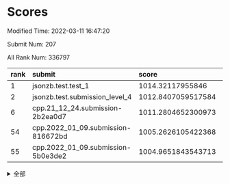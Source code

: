 # Scores

Modified Time: 2022-03-11 16:47:20

Submit Num: 207

All Rank Num: 336797

| rank |               submit               |       score        |       sigma        | pk_num |
| :--- | :--------------------------------- | :----------------- | :----------------- | :----- |
| 1    | jsonzb.test.test_1                 | 1014.32117955846   | 0.8611269238329533 | 6510   |
| 2    | jsonzb.test.submission_level_4     | 1012.8407059517584 | 0.8024614514576257 | 6510   |
| 6    | cpp.21_12_24.submission-2b2ea0d7   | 1011.2804652300973 | 0.7741116502418245 | 6506   |
| 54   | cpp.2022_01_09.submission-816672bd | 1005.2626105422368 | 0.7358817673545749 | 6501   |
| 55   | cpp.2022_01_09.submission-5b0e3de2 | 1004.9651843543713 | 0.7060846634414653 | 6507   |


<details>
<summary>全部</summary>

| rank |                 submit                 |       score        |       sigma        | pk_num |
| :--- | :------------------------------------- | :----------------- | :----------------- | :----- |
| 1    | jsonzb.test.test_1                     | 1014.32117955846   | 0.8611269238329533 | 6510   |
| 2    | jsonzb.test.submission_level_4         | 1012.8407059517584 | 0.8024614514576257 | 6510   |
| 3    | gobigger.level_3.submission_level_3_30 | 1011.655344781831  | 0.7709017407494473 | 6509   |
| 4    | gobigger.level_3.submission_level_3_14 | 1011.5617032900731 | 0.788124530260736  | 6503   |
| 5    | gobigger.level_3.submission_level_3_17 | 1011.5402531228702 | 0.8040034793058071 | 6509   |
| 6    | cpp.21_12_24.submission-2b2ea0d7       | 1011.2804652300973 | 0.7741116502418245 | 6506   |
| 7    | gobigger.level_3.submission_level_3_29 | 1011.1128142792995 | 0.766361357292606  | 6509   |
| 8    | gobigger.level_3.submission_level_3_7  | 1011.0746687030485 | 0.7729525721826366 | 6505   |
| 9    | gobigger.level_3.submission_level_3_31 | 1010.9839876502851 | 0.7623036424099071 | 6508   |
| 10   | gobigger.level_3.submission_level_3_2  | 1010.8394296473741 | 0.7675006176160706 | 6509   |
| 11   | gobigger.level_3.submission_level_3_48 | 1010.7821418148991 | 0.7666929430698545 | 6509   |
| 12   | gobigger.level_3.submission_level_3_20 | 1010.7437414442543 | 0.7711698637966227 | 6513   |
| 13   | gobigger.level_3.submission_level_3_16 | 1010.644923066343  | 0.7755911502450349 | 6503   |
| 14   | gobigger.level_3.submission_level_3_11 | 1010.6196393967532 | 0.7892549624607954 | 6506   |
| 15   | gobigger.level_3.submission_level_3_13 | 1010.6118667985326 | 0.7849743343626253 | 6507   |
| 16   | gobigger.level_3.submission_level_3_19 | 1010.5779805997461 | 0.7727803469916019 | 6506   |
| 17   | gobigger.level_3.submission_level_3_33 | 1010.515018048748  | 0.7457677643999588 | 6508   |
| 18   | gobigger.level_3.submission_level_3_9  | 1010.4742876491368 | 0.7760571502108855 | 6502   |
| 19   | gobigger.level_3.submission_level_3_45 | 1010.4224866873022 | 0.7835848137316723 | 6507   |
| 20   | gobigger.level_3.submission_level_3_41 | 1010.35862326384   | 0.7686974108248075 | 6515   |
| 21   | gobigger.level_3.submission_level_3_3  | 1010.3554457509986 | 0.7524270174512023 | 6508   |
| 22   | gobigger.level_3.submission_level_3_47 | 1010.3211636696849 | 0.7467736762912421 | 6507   |
| 23   | gobigger.level_3.submission_level_3_43 | 1010.3033303124386 | 0.732130651683006  | 6511   |
| 24   | gobigger.level_3.submission_level_3_25 | 1010.2757842525709 | 0.7589585977127906 | 6505   |
| 25   | gobigger.level_3.submission_level_3_22 | 1010.2354322437042 | 0.803081471693785  | 6507   |
| 26   | gobigger.level_3.submission_level_3_42 | 1010.2324330398859 | 0.7602750425576986 | 6505   |
| 27   | gobigger.level_3.submission_level_3_8  | 1010.1531846777741 | 0.7498865616018513 | 6513   |
| 28   | gobigger.level_3.submission_level_3_38 | 1010.1500433630162 | 0.7579098940070731 | 6510   |
| 29   | gobigger.level_3.submission_level_3_18 | 1010.1295153925818 | 0.7549711098889831 | 6506   |
| 30   | gobigger.level_3.submission_level_3_26 | 1010.1098699427528 | 0.7556771131503275 | 6506   |
| 31   | gobigger.level_3.submission_level_3_44 | 1010.101530866494  | 0.7543558585750422 | 6511   |
| 32   | gobigger.level_3.submission_level_3_0  | 1010.0868349185687 | 0.7479564679736759 | 6511   |
| 33   | gobigger.level_3.submission_level_3_15 | 1009.9494845576728 | 0.7573742115721521 | 6509   |
| 34   | gobigger.level_3.submission_level_3_5  | 1009.943606173054  | 0.7359042756177246 | 6511   |
| 35   | gobigger.level_3.submission_level_3_10 | 1009.8136761271192 | 0.744902942416194  | 6502   |
| 36   | gobigger.level_3.submission_level_3_46 | 1009.7841838011151 | 0.7403114932455815 | 6508   |
| 37   | gobigger.level_3.submission_level_3_23 | 1009.7713234783854 | 0.7539843239017666 | 6508   |
| 38   | gobigger.level_3.submission_level_3_24 | 1009.7542791431706 | 0.7437398756205215 | 6508   |
| 39   | gobigger.level_3.submission_level_3_40 | 1009.7526095543179 | 0.7625334845068165 | 6509   |
| 40   | gobigger.level_3.submission_level_3_36 | 1009.7202865078052 | 0.7585753463260779 | 6509   |
| 41   | gobigger.level_3.submission_level_3_12 | 1009.6012232385892 | 0.7470626537449601 | 6504   |
| 42   | gobigger.level_3.submission_level_3_39 | 1009.4903535601866 | 0.7425039489293216 | 6510   |
| 43   | gobigger.level_3.submission_level_3_49 | 1009.483894951224  | 0.7514230097387873 | 6507   |
| 44   | gobigger.level_3.submission_level_3_37 | 1009.4555595760693 | 0.7497566151397084 | 6509   |
| 45   | gobigger.level_3.submission_level_3_28 | 1009.4012514046093 | 0.7464943920263076 | 6507   |
| 46   | gobigger.level_3.submission_level_3_34 | 1009.3439485857156 | 0.7586791664989644 | 6508   |
| 47   | gobigger.level_3.submission_level_3_6  | 1009.3226728347754 | 0.7500900597805047 | 6503   |
| 48   | gobigger.level_3.submission_level_3_1  | 1009.3023479459473 | 0.7623213885854397 | 6509   |
| 49   | gobigger.level_3.submission_level_3_27 | 1009.0738627332373 | 0.7391071804690323 | 6510   |
| 50   | gobigger.level_3.submission_level_3_35 | 1009.0731757046518 | 0.7451587711182137 | 6509   |
| 51   | gobigger.level_3.submission_level_3_32 | 1008.6366470861152 | 0.7670121622229662 | 6514   |
| 52   | gobigger.level_3.submission_level_3_4  | 1008.6295682898798 | 0.7541619141849557 | 6512   |
| 53   | gobigger.level_3.submission_level_3_21 | 1008.4893178144786 | 0.7455408433226872 | 6504   |
| 54   | cpp.2022_01_09.submission-816672bd     | 1005.2626105422368 | 0.7358817673545749 | 6501   |
| 55   | cpp.2022_01_09.submission-5b0e3de2     | 1004.9651843543713 | 0.7060846634414653 | 6507   |
| 56   | gobigger.level_1.submission_level_1_48 | 1004.6460784931052 | 0.7293701159736917 | 6507   |
| 57   | gobigger.level_1.submission_level_1_0  | 1004.579845218711  | 0.7151639863470053 | 6514   |
| 58   | gobigger.level_1.submission_level_1_45 | 1004.3376216843452 | 0.7177399499110179 | 6508   |
| 59   | gobigger.level_1.submission_level_1_19 | 1004.3360017002209 | 0.7140379897505136 | 6512   |
| 60   | gobigger.level_1.submission_level_1_16 | 1004.1691930150124 | 0.7230677686134174 | 6509   |
| 61   | gobigger.level_1.submission_level_1_9  | 1004.1245897403529 | 0.722980664351643  | 6509   |
| 62   | gobigger.level_1.submission_level_1_17 | 1004.0997119748478 | 0.7213635930609015 | 6508   |
| 63   | gobigger.level_1.submission_level_1_18 | 1004.0724038442579 | 0.7214467240077673 | 6511   |
| 64   | gobigger.level_1.submission_level_1_35 | 1004.039788492663  | 0.70653133095278   | 6513   |
| 65   | gobigger.level_1.submission_level_1_14 | 1004.0228235451817 | 0.7292600837331569 | 6511   |
| 66   | gobigger.level_1.submission_level_1_27 | 1004.0059758636278 | 0.7209786413960803 | 6506   |
| 67   | gobigger.level_1.submission_level_1_15 | 1003.9845290830029 | 0.7134581098349686 | 6508   |
| 68   | gobigger.level_1.submission_level_1_31 | 1003.9789249125259 | 0.7060542179808834 | 6509   |
| 69   | gobigger.level_1.submission_level_1_1  | 1003.8965691975536 | 0.7190551428649339 | 6510   |
| 70   | gobigger.level_1.submission_level_1_3  | 1003.8822561621631 | 0.720293812941089  | 6510   |
| 71   | gobigger.level_1.submission_level_1_29 | 1003.7920408016905 | 0.7223184863891284 | 6505   |
| 72   | gobigger.level_1.submission_level_1_44 | 1003.7818466123769 | 0.7291891330890514 | 6505   |
| 73   | gobigger.level_1.submission_level_1_30 | 1003.7215358854361 | 0.718105604133993  | 6505   |
| 74   | gobigger.level_1.submission_level_1_2  | 1003.7191479364443 | 0.7117715368633869 | 6501   |
| 75   | gobigger.level_1.submission_level_1_33 | 1003.6796303493018 | 0.7199993837628634 | 6506   |
| 76   | gobigger.level_1.submission_level_1_7  | 1003.6451723884496 | 0.7081125332744254 | 6510   |
| 77   | gobigger.level_1.submission_level_1_36 | 1003.581588912863  | 0.7123444179970824 | 6506   |
| 78   | gobigger.level_1.submission_level_1_26 | 1003.5796090908769 | 0.7051514241303711 | 6509   |
| 79   | gobigger.level_1.submission_level_1_24 | 1003.476416044409  | 0.718916704806146  | 6507   |
| 80   | gobigger.level_1.submission_level_1_13 | 1003.4734305659492 | 0.7301644635680651 | 6505   |
| 81   | gobigger.level_1.submission_level_1_21 | 1003.4669378769122 | 0.7304738484393064 | 6504   |
| 82   | gobigger.level_1.submission_level_1_43 | 1003.4259430880999 | 0.7173792785827035 | 6509   |
| 83   | gobigger.level_1.submission_level_1_32 | 1003.3818393101725 | 0.712448046484065  | 6512   |
| 84   | gobigger.level_1.submission_level_1_49 | 1003.3671204530422 | 0.7074866431644727 | 6508   |
| 85   | gobigger.level_1.submission_level_1_6  | 1003.2654264561153 | 0.7195824029574758 | 6502   |
| 86   | gobigger.level_1.submission_level_1_46 | 1003.2610678175154 | 0.7126210923819647 | 6508   |
| 87   | gobigger.level_1.submission_level_1_5  | 1003.2051242082235 | 0.7159459529648852 | 6506   |
| 88   | gobigger.level_1.submission_level_1_4  | 1003.1808541844124 | 0.7139170219542534 | 6512   |
| 89   | gobigger.level_1.submission_level_1_47 | 1003.0980535928229 | 0.7136784553912598 | 6509   |
| 90   | gobigger.level_1.submission_level_1_34 | 1003.0875638874628 | 0.7124510534578145 | 6507   |
| 91   | gobigger.level_1.submission_level_1_28 | 1002.9700425851559 | 0.7264660739696891 | 6510   |
| 92   | gobigger.level_1.submission_level_1_38 | 1002.9690566630409 | 0.7185238325782394 | 6510   |
| 93   | gobigger.level_1.submission_level_1_11 | 1002.9506143076519 | 0.7113333121809576 | 6512   |
| 94   | gobigger.level_1.submission_level_1_10 | 1002.7203411502318 | 0.7107517277829359 | 6506   |
| 95   | gobigger.level_1.submission_level_1_25 | 1002.6682372886562 | 0.7201094204252898 | 6507   |
| 96   | gobigger.level_1.submission_level_1_42 | 1002.5890502099845 | 0.7284344117464251 | 6508   |
| 97   | gobigger.level_1.submission_level_1_37 | 1002.5066408287772 | 0.7057849588718271 | 6510   |
| 98   | gobigger.level_1.submission_level_1_39 | 1002.4950278527848 | 0.7119367376631995 | 6512   |
| 99   | gobigger.level_1.submission_level_1_20 | 1002.3534499007286 | 0.7168700748596599 | 6510   |
| 100  | gobigger.level_1.submission_level_1_40 | 1002.3528083678265 | 0.7171641190081685 | 6508   |
| 101  | gobigger.level_1.submission_level_1_41 | 1002.1757313538709 | 0.7100872483877936 | 6508   |
| 102  | gobigger.level_1.submission_level_1_22 | 1002.0070592334621 | 0.7190408074219446 | 6507   |
| 103  | gobigger.level_1.submission_level_1_8  | 1001.6354648679594 | 0.7044197663318301 | 6510   |
| 104  | gobigger.level_1.submission_level_1_23 | 1001.4108777400379 | 0.7066287876246135 | 6507   |
| 105  | gobigger.level_1.submission_level_1_12 | 1001.4066418678428 | 0.7123352174813105 | 6511   |
| 106  | gobigger.random.submission_random_22   | 997.2979459082105  | 0.6952255711029152 | 6507   |
| 107  | gobigger.random.submission_random_4    | 997.0867732616761  | 0.7108139963829284 | 6509   |
| 108  | gobigger.random.submission_random_29   | 997.071019393278   | 0.7067542654315321 | 6509   |
| 109  | gobigger.random.submission_random_33   | 996.9221527340598  | 0.7142602768824583 | 6513   |
| 110  | gobigger.random.submission_random_45   | 996.6547835427301  | 0.7001334023082304 | 6503   |
| 111  | gobigger.random.submission_random_26   | 996.6387645993323  | 0.7070611100278071 | 6506   |
| 112  | gobigger.random.submission_random_6    | 996.6042388401893  | 0.7154119743106797 | 6513   |
| 113  | gobigger.random.submission_random_36   | 996.5447883264633  | 0.7059096276421984 | 6506   |
| 114  | gobigger.random.submission_random_47   | 996.5190683570102  | 0.7130488586140324 | 6513   |
| 115  | gobigger.random.submission_random_34   | 996.5062008885416  | 0.7130385298493793 | 6511   |
| 116  | gobigger.random.submission_random_23   | 996.4576514749818  | 0.6978417185594202 | 6509   |
| 117  | gobigger.random.submission_random_19   | 996.4532329557546  | 0.7103168101738215 | 6514   |
| 118  | gobigger.random.submission_random_9    | 996.4153831965392  | 0.7066246444309823 | 6506   |
| 119  | gobigger.random.submission_random_43   | 996.4043012552952  | 0.709256104673554  | 6509   |
| 120  | gobigger.random.submission_random_46   | 996.3794461013562  | 0.7093092321401351 | 6504   |
| 121  | gobigger.random.submission_random_0    | 996.3679001869858  | 0.7041727494652736 | 6509   |
| 122  | gobigger.random.submission_random_14   | 996.3512328569872  | 0.715761224626786  | 6511   |
| 123  | gobigger.random.submission_random_17   | 996.3283792260696  | 0.7244414224598646 | 6502   |
| 124  | gobigger.random.submission_random_41   | 996.2632620258905  | 0.7201643152889211 | 6513   |
| 125  | gobigger.random.submission_random_25   | 996.2592776623101  | 0.7240336055936949 | 6508   |
| 126  | gobigger.random.submission_random_39   | 996.2434766886037  | 0.7143140589869115 | 6511   |
| 127  | gobigger.random.submission_random_38   | 996.1210287334784  | 0.7096315978178506 | 6507   |
| 128  | gobigger.random.submission_random_20   | 996.0912305423299  | 0.7247516532039069 | 6506   |
| 129  | gobigger.random.submission_random_12   | 996.06277515591    | 0.7032895242222247 | 6502   |
| 130  | gobigger.random.submission_random_35   | 996.0610621224581  | 0.7175234326160426 | 6506   |
| 131  | gobigger.random.submission_random_8    | 996.0491178898601  | 0.7102760253488286 | 6507   |
| 132  | gobigger.random.submission_random_27   | 995.9997678510304  | 0.7115915858960647 | 6505   |
| 133  | gobigger.random.submission_random_44   | 995.9747632054265  | 0.7087717429062914 | 6508   |
| 134  | gobigger.random.submission_random_5    | 995.9358182984661  | 0.7175689358511023 | 6509   |
| 135  | gobigger.random.submission_random_3    | 995.9331290025152  | 0.7143065323492096 | 6508   |
| 136  | gobigger.random.submission_random_21   | 995.9209598428158  | 0.7124848028942805 | 6509   |
| 137  | gobigger.random.submission_random_49   | 995.8861330103547  | 0.7101387402975445 | 6505   |
| 138  | gobigger.random.submission_random_10   | 995.8633971301917  | 0.7170731266594541 | 6507   |
| 139  | gobigger.random.submission_random_42   | 995.8510551112615  | 0.7203142587510962 | 6507   |
| 140  | gobigger.random.submission_random_28   | 995.833981898406   | 0.7121335040164828 | 6510   |
| 141  | gobigger.random.submission_random_40   | 995.7897415681332  | 0.7165010280165287 | 6505   |
| 142  | gobigger.random.submission_random_30   | 995.7792873382368  | 0.7078749826648245 | 6511   |
| 143  | gobigger.random.submission_random_48   | 995.756272366502   | 0.7323886621344271 | 6507   |
| 144  | gobigger.random.submission_random_11   | 995.7316246853526  | 0.7067659535488535 | 6504   |
| 145  | gobigger.random.submission_random_2    | 995.7073456973073  | 0.7026537653004141 | 6508   |
| 146  | gobigger.random.submission_random_31   | 995.6538652254621  | 0.7008031841327179 | 6513   |
| 147  | gobigger.random.submission_random_13   | 995.5087154394254  | 0.722080790426586  | 6503   |
| 148  | gobigger.random.submission_random_1    | 995.4293453106573  | 0.7111502592780158 | 6516   |
| 149  | gobigger.random.submission_random_18   | 995.401983059324   | 0.7326932098071722 | 6503   |
| 150  | gobigger.random.submission_random_15   | 995.3960081489776  | 0.7204422246554566 | 6508   |
| 151  | gobigger.random.submission_random_16   | 995.3555616722418  | 0.7110733031299115 | 6503   |
| 152  | gobigger.random.submission_random_24   | 995.3466542988384  | 0.7101391632760251 | 6507   |
| 153  | gobigger.random.submission_random_37   | 995.2627327827132  | 0.7117576823686809 | 6505   |
| 154  | gobigger.random.submission_random_32   | 995.0738363722694  | 0.720847952616715  | 6510   |
| 155  | gobigger.random.submission_random_7    | 994.8686455684755  | 0.72008684290803   | 6505   |
| 156  | gobigger.level_2.submission_level_2_4  | 993.639398328523   | 0.735017076499671  | 6511   |
| 157  | gobigger.level_2.submission_level_2_18 | 993.3723645381001  | 0.7439087151315994 | 6503   |
| 158  | gobigger.level_2.submission_level_2_17 | 993.3412542846928  | 0.7546160231222492 | 6512   |
| 159  | gobigger.level_2.submission_level_2_25 | 993.3170481286396  | 0.7275692967615338 | 6511   |
| 160  | gobigger.level_2.submission_level_2_47 | 993.262675805665   | 0.7366930099572013 | 6504   |
| 161  | gobigger.level_2.submission_level_2_48 | 993.1249572405214  | 0.7415334112724075 | 6501   |
| 162  | gobigger.level_2.submission_level_2_49 | 993.0960828748815  | 0.7426422783577239 | 6514   |
| 163  | gobigger.level_2.submission_level_2_40 | 993.0847260440199  | 0.7592189706274222 | 6511   |
| 164  | gobigger.level_2.submission_level_2_30 | 993.0436885135814  | 0.7407556125214334 | 6510   |
| 165  | gobigger.level_2.submission_level_2_43 | 993.0107761433987  | 0.7362985581381082 | 6504   |
| 166  | gobigger.level_2.submission_level_2_27 | 992.9098190568153  | 0.7308747927874829 | 6509   |
| 167  | gobigger.level_2.submission_level_2_38 | 992.8765576067246  | 0.7292064274709724 | 6510   |
| 168  | gobigger.level_2.submission_level_2_33 | 992.8131857760914  | 0.743351615002141  | 6504   |
| 169  | gobigger.level_2.submission_level_2_10 | 992.5053501145484  | 0.744789571638607  | 6509   |
| 170  | gobigger.level_2.submission_level_2_7  | 992.4858737642693  | 0.7489114903912485 | 6510   |
| 171  | gobigger.level_2.submission_level_2_12 | 992.4544930740612  | 0.7341332286274236 | 6508   |
| 172  | gobigger.level_2.submission_level_2_21 | 992.3874091373676  | 0.7378630597871013 | 6510   |
| 173  | gobigger.level_2.submission_level_2_29 | 992.3079065154204  | 0.7551583904059643 | 6511   |
| 174  | gobigger.level_2.submission_level_2_41 | 992.2920504490331  | 0.7355497041626007 | 6511   |
| 175  | gobigger.level_2.submission_level_2_34 | 992.0912651026082  | 0.7345158152131737 | 6509   |
| 176  | gobigger.level_2.submission_level_2_24 | 992.0647574116366  | 0.742332265384325  | 6508   |
| 177  | gobigger.level_2.submission_level_2_11 | 991.9758147189086  | 0.7490926178837791 | 6512   |
| 178  | gobigger.level_2.submission_level_2_2  | 991.9548355859412  | 0.7469726844878165 | 6509   |
| 179  | gobigger.level_2.submission_level_2_39 | 991.9119433533848  | 0.7437247895123291 | 6508   |
| 180  | gobigger.level_2.submission_level_2_8  | 991.8312264879975  | 0.7452302951610812 | 6508   |
| 181  | gobigger.level_2.submission_level_2_9  | 991.7180646923041  | 0.7502999885170081 | 6509   |
| 182  | gobigger.level_2.submission_level_2_6  | 991.6375285456326  | 0.7612409178877221 | 6504   |
| 183  | gobigger.level_2.submission_level_2_19 | 991.6358535504995  | 0.7485706745538317 | 6510   |
| 184  | gobigger.level_2.submission_level_2_15 | 991.6274607459317  | 0.7478638792162073 | 6508   |
| 185  | gobigger.level_2.submission_level_2_22 | 991.4073010164617  | 0.7634968045366843 | 6503   |
| 186  | gobigger.level_2.submission_level_2_42 | 991.4035856069412  | 0.7470143738117417 | 6508   |
| 187  | gobigger.level_2.submission_level_2_28 | 991.3882091175872  | 0.7954906852038145 | 6505   |
| 188  | gobigger.level_2.submission_level_2_26 | 991.3382392995649  | 0.7623585849348533 | 6505   |
| 189  | gobigger.level_2.submission_level_2_45 | 991.3178913456215  | 0.7499259866640593 | 6512   |
| 190  | gobigger.level_2.submission_level_2_46 | 991.2976223607787  | 0.7396120960014172 | 6512   |
| 191  | gobigger.level_2.submission_level_2_20 | 991.1307156060703  | 0.7574528852409868 | 6507   |
| 192  | gobigger.level_2.submission_level_2_16 | 991.0789506255452  | 0.7625390024478202 | 6505   |
| 193  | gobigger.level_2.submission_level_2_36 | 990.9766480410348  | 0.7517949542291236 | 6510   |
| 194  | gobigger.level_2.submission_level_2_31 | 990.9748375552882  | 0.7500065835574429 | 6509   |
| 195  | gobigger.level_2.submission_level_2_23 | 990.9504720218429  | 0.7609233446892677 | 6511   |
| 196  | gobigger.level_2.submission_level_2_37 | 990.9070108923942  | 0.7630354735169899 | 6509   |
| 197  | gobigger.level_2.submission_level_2_5  | 990.8698739495329  | 0.7497016866000599 | 6504   |
| 198  | gobigger.level_2.submission_level_2_14 | 990.7457968136767  | 0.7604362937095722 | 6507   |
| 199  | gobigger.level_2.submission_level_2_0  | 990.7265444104069  | 0.7439617883092001 | 6514   |
| 200  | gobigger.level_2.submission_level_2_13 | 990.7199086060702  | 0.7491015883381381 | 6514   |
| 201  | gobigger.level_2.submission_level_2_1  | 990.6386728481469  | 0.753198462637043  | 6510   |
| 202  | gobigger.level_2.submission_level_2_3  | 990.4091620150625  | 0.7747222542512304 | 6512   |
| 203  | gobigger.level_2.submission_level_2_35 | 990.0925720645233  | 0.7726457452602202 | 6504   |
| 204  | gobigger.level_2.submission_level_2_32 | 989.7936853547342  | 0.7801028721611489 | 6515   |
| 205  | gobigger.level_2.submission_level_2_44 | 989.7511491015572  | 0.7881179849420157 | 6515   |
| 206  | gobigger.none.submission_none_1        | 979.757358098531   | 1.2096082391433334 | 6505   |
| 207  | gobigger.none.submission_none_0        | 975.7302513285539  | 1.3619886372476708 | 6508   |

</details>